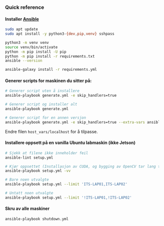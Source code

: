 ### Quick reference

#### Installer [Ansible]

```bash
sudo apt update
sudo apt install -y python3-{dev,pip,venv} sshpass

python3 -m venv venv
source venv/bin/activate
python -m pip install -U pip
python -m pip install -r requirements.txt
ansible --version

ansible-galaxy install -r requirements.yml
```

[Ansible]: https://docs.ansible.com/ansible/latest/installation_guide/intro_installation.html

#### Generer scripts for maskinen du sitter på:
```bash
# Generer script uten å installere
ansible-playbook generate.yml -e skip_handlers=true

# Generer script og installer alt
ansible-playbook generate.yml

# Generer script for en annen versjon
ansible-playbook generate.yml -e skip_handlers=true --extra-vars ansible_distribution_major_version=20
```
Endre filen `host_vars/localhost` for å tilpasse.

#### Installere oppsett på en vanilla Ubuntu labmaskin (ikke Jetson)

```bash
# Sjekk at filene ikke inneholder feil
ansible-lint setup.yml

# Kjør oppsettet (Installasjon av CUDA, og bygging av OpenCV tar lang tid)
ansible-playbook setup.yml -vv

# Bare noen utvalgte
ansible-playbook setup.yml --limit 'ITS-LAP01,ITS-LAP02'

# Untatt noen utvalgte
ansible-playbook setup.yml --limit '!ITS-LAP01,!ITS-LAP02'
```

#### Skru av alle maskiner

```bash
ansible-playbook shutdown.yml
```
